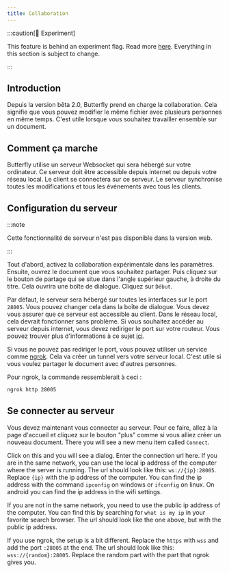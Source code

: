 ```yaml
---
title: Collaboration
---
```


:::caution[🧪 Experiment]

This feature is behind an experiment flag. Read more [here](/nightly#experiments).
Everything in this section is subject to change.

:::

## Introduction

Depuis la version bêta 2.0, Butterfly prend en charge la collaboration. Cela signifie que vous pouvez modifier le même fichier avec plusieurs personnes en même temps. C'est utile lorsque vous souhaitez travailler ensemble sur un document.

## Comment ça marche

Butterfly utilise un serveur Websocket qui sera hébergé sur votre ordinateur. Ce serveur doit être accessible depuis internet ou depuis votre réseau local. Le client se connectera sur ce serveur. Le serveur synchronise toutes les modifications et tous les événements avec tous les clients.

## Configuration du serveur

:::note

Cette fonctionnalité de serveur n'est pas disponible dans la version web.

:::

Tout d'abord, activez la collaboration expérimentale dans les paramètres. Ensuite, ouvrez le document que vous souhaitez partager. Puis cliquez sur le bouton de partage qui se situe dans l'angle supérieur gauche, à droite du titre. Cela ouvrira une boîte de dialogue. Cliquez sur `Début`.

Par défaut, le serveur sera hébergé sur toutes les interfaces sur le port `28005`. Vous pouvez changer cela dans la boîte de dialogue. Vous devez vous assurer que ce serveur est accessible au client.
Dans le réseau local, cela devrait fonctionner sans problème. Si vous souhaitez accéder au serveur depuis internet, vous devez rediriger le port sur votre routeur. Vous pouvez trouver plus d'informations à ce sujet [ici](https://fr.wikipedia.org/wiki/Redirection_de_port).

Si vous ne pouvez pas rediriger le port, vous pouvez utiliser un service comme [ngrok](https://ngrok.com/). Cela va créer un tunnel vers votre serveur local. C'est utile si vous voulez partager le document avec d'autres personnes.

Pour ngrok, la commande ressemblerait à ceci :

```bash
ngrok http 28005
```

## Se connecter au serveur

Vous devez maintenant vous connecter au serveur. Pour ce faire, allez à la page d'accueil et cliquez sur le bouton "plus" comme si vous alliez créer un nouveau document. There you will see a new menu item called `Connect`.

Click on this and you will see a dialog. Enter the connection url here.
If you are in the same network, you can use the local ip address of the computer where the server is running.
The url should look like this: `ws://{ip}:28005`. Replace `{ip}` with the ip address of the computer. You can find the ip address with the command `ipconfig` on windows or `ifconfig` on linux. On android you can find the ip address in the wifi settings.

If you are not in the same network, you need to use the public ip address of the computer. You can find this by searching for `what is my ip` in your favorite search browser. The url should look like the one above, but with the public ip address.

If you use ngrok, the setup is a bit different. Replace the `https` with `wss` and add the port `:28005` at the end. The url should look like this: `wss://{random}:28005`. Replace the random part with the part that ngrok gives you.
